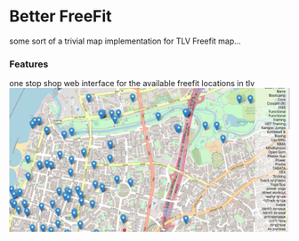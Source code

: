 # Better FreeFit

some sort of a trivial map implementation for TLV Freefit map...

### Features
one stop shop web interface for the available freefit locations in tlv
![img.png](img.png)

